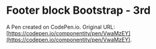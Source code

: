 # Footer block Bootstrap - 3rd

A Pen created on CodePen.io. Original URL: [https://codepen.io/componentity/pen/VwaMzEY](https://codepen.io/componentity/pen/VwaMzEY).


